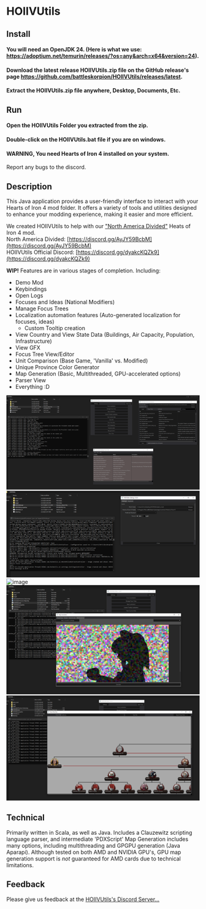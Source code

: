 # HOIIVUtils

## Install
#### You will need an OpenJDK 24. (Here is what we use: https://adoptium.net/temurin/releases/?os=any&arch=x64&version=24).  
#### Download the latest release HOIIVUtils.zip file on the GitHub release's page https://github.com/battleskorpion/HOIIVUtils/releases/latest.  
#### Extract the HOIIVUtils.zip file anywhere, Desktop, Documents, Etc.

## Run
#### Open the HOIIVUtils Folder you extracted from the zip.
#### Double-click on the HOIIVUtils.bat file if you are on windows.
#### WARNING, You need Hearts of Iron 4 installed on your system.
Report any bugs to the discord.
## Description

This Java application provides a user-friendly interface to interact with your Hearts of Iron 4 mod folder. It offers a variety of tools and utilities designed to enhance your modding experience, making it easier and more efficient.  

We created HOIIVUtils to help with our
["North America Divided"](https://steamcommunity.com/sharedfiles/filedetails/?id=2780506619)
Heats of Iron 4 mod.  
North America Divided: [https://discord.gg/AyJY59BcbM](https://discord.gg/AyJY59BcbM)  
HOIIVUtils Official Discord: [https://discord.gg/dyakcKQZk9](https://discord.gg/dyakcKQZk9)

**WIP!** Features are in various stages of completion. Including: 

- Demo Mod
- Keybindings
- Open Logs
- Focuses and Ideas (National Modifiers)
- Manage Focus Trees
- Localization automation features (Auto-generated localization for focuses, ideas)
     - Custom Tooltip creation
- View Country and View State Data (Buildings, Air Capacity, Population, Infrastructure)
- View GFX 
- Focus Tree View/Editor
- Unit Comparison (Base Game, 'Vanilla' vs. Modified) 
- Unique Province Color Generator 
- Map Generation (Basic, Multithreaded, GPU-accelerated options) 
- Parser View
- Everything :D

![image](./images/menu.png)
![image](./images/settings.png)
![image](./images/mangen1.png)
![image](./images/mapgen2.png)
![image](./images/focustree.png)

## Technical
Primarily written in Scala, as well as Java. Includes a Clauzewitz scripting language parser, and intermediate 'PDXScript' 
Map Generation includes many options, including multithreading and GPGPU generation (Java Aparapi).
Although tested on both AMD and NVIDIA GPU's, GPU map generation support is *not* guaranteed for AMD cards due to technical limitations. 

## Feedback

Please give us feedback at the [HOIIVUtils's Discord Server...](https://discord.gg/dyakcKQZk9)
